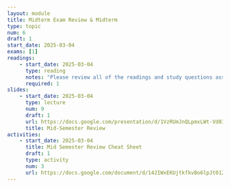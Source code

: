 ```yaml
---
layout: module
title: Midterm Exam Review & Midterm
type: topic
num: 6
draft: 1
start_date: 2025-03-04
exams: [1]
readings:
    - start_date: 2025-03-04
      type: reading
      notes: "Please review all of the readings and study questions assigned thus far, in preparation for the mid-term review."
      required: 1
slides: 
    - start_date: 2025-03-04
      type: lecture
      num: 9
      draft: 1
      url: https://docs.google.com/presentation/d/1VzRUmJnQLpmxLWt-Vd03Xl5dzvKXXEbP/edit?usp=sharing&ouid=113376576186080604800&rtpof=true&sd=true 
      title: Mid-Semester Review
activities:
    - start_date: 2025-03-04
      title: Mid Semester Review Cheat Sheet
      draft: 1
      type: activity
      num: 3
      url: https://docs.google.com/document/d/142IWxEKUjtkfkvBo6lpJt012a7_QbppKJZpRDpW45MQ/edit?usp=sharing
---
```

